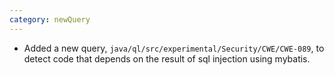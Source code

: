 ```yaml
---
category: newQuery
---
```

* Added a new query, `java/ql/src/experimental/Security/CWE/CWE-089`, to detect code that depends on the result of sql injection using mybatis.